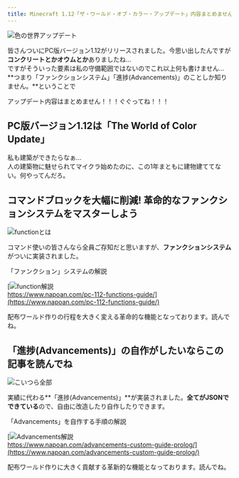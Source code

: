 ```yaml
---
title: Minecraft 1.12「ザ・ワールド・オブ・カラー・アップデート」内容まとめません
---
```


![色の世界アップデート](https://cdn-ak.f.st-hatena.com/images/fotolife/s/sasigume/20210208/20210208121348.png)

皆さんついにPC版バージョン1.12がリリースされました。今思い出したんですが**コンクリートとかオウムとか**ありましたね…  
ですがそういった要素は私の守備範囲ではないのでこれ以上何も書けません… **つまり「ファンクションシステム」「進捗(Advancements)」のことしか知りません。**ということで

アップデート内容はまとめません！！！ぐぐってね！！！

## PC版バージョン1.12は「The World of Color Update」

私も建築ができたらなぁ…  
人の建築物に魅せられてマイクラ始めたのに、この1年まともに建物建ててない。何やってんだろ。

## コマンドブロックを大幅に削減! 革命的なファンクションシステムをマスターしよう

![functionとは](https://cdn-ak.f.st-hatena.com/images/fotolife/s/sasigume/20210208/20210208113147.png)

コマンド使いの皆さんなら全員ご存知だと思いますが、**ファンクションシステム**がついに実装されました。

「ファンクション」システムの解説

[![function解説](https://cdn-ak.f.st-hatena.com/images/fotolife/s/sasigume/20210208/20210208122759.png)  
https://www.napoan.com/pc-112-functions-guide/](https://www.napoan.com/pc-112-functions-guide/)

配布ワールド作りの行程を大きく変える革命的な機能となっております。読んでね。

## 「進捗(Advancements)」の自作がしたいならこの記事を読んでね

![こいつら全部](https://cdn-ak.f.st-hatena.com/images/fotolife/s/sasigume/20210208/20210208124121.jpg)

実績に代わる**「進捗(Advancements)」**が実装されました。**全てがJSONでできている**ので、自由に改造したり自作したりできます。

「Advancements」を自作する手順の解説

[![Advancements解説](https://cdn-ak.f.st-hatena.com/images/fotolife/s/sasigume/20210208/20210208122759.png)  
https://www.napoan.com/advancements-custom-guide-prolog/](https://www.napoan.com/advancements-custom-guide-prolog/)

配布ワールド作りに大きく貢献する革新的な機能となっております。読んでね。

